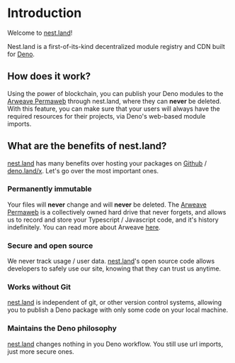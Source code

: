 # Introduction

Welcome to [nest.land](https://nest.land)!

Nest.land is a first-of-its-kind decentralized module registry and CDN built for [Deno](https://deno.land).

## How does it work?

Using the power of blockchain, you can publish your Deno modules to the [Arweave Permaweb](https://www.arweave.org/) through nest.land, where they can **never** be deleted. With this feature, you can make sure that your users will always have the required resources for their projects, via Deno's web-based module imports. 

## What are the benefits of nest.land?
[nest.land](https://nest.land) has many benefits over hosting your packages on [Github](https://github.com) / [deno.land/x](https://deno.land/x). Let's go over the most important ones.

### Permanently immutable
Your files will **never** change and will **never** be deleted. The [Arweave Permaweb](https://www.arweave.org/) is a collectively owned hard drive that never forgets, and allows us to record and store your Typescript / Javascript code, and it's history indefinitely.
You can read more about Arweave [here](https://www.arweave.org/#arweave-intro).
                                                                                                                 
### Secure and open source
We never track usage / user data. [nest.land](https://nest.land)'s open source code allows developers to safely use our site, knowing that they can trust us anytime.

### Works without Git
[nest.land](https://nest.land) is independent of git, or other version control systems, allowing you to publish a Deno package with only some code on your local machine.

### Maintains the Deno philosophy
[nest.land](https://nest.land) changes nothing in you Deno workflow. You still use url imports, just more secure ones.